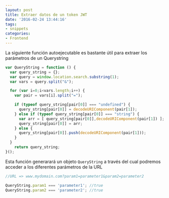 ```yaml
---
layout: post
title: Extraer datos de un token JWT
date: '2016-02-24 13:44:16'
tags:
- snippets
categories:
- Frontend
---
```


La siguiente función autoejecutable es bastante útil para extraer los parámetros de un Querystring

```javascript
var QueryString = function () {
  var query_string = {};
  var query = window.location.search.substring(1);
  var vars = query.split("&");

  for (var i=0;i<vars.length;i++) {
    var pair = vars[i].split("=");

    if (typeof query_string[pair[0]] === "undefined") {
      query_string[pair[0]] = decodeURIComponent(pair[1]);
    } else if (typeof query_string[pair[0]] === "string") {
      var arr = [ query_string[pair[0]],decodeURIComponent(pair[1]) ];
      query_string[pair[0]] = arr;
    } else {
      query_string[pair[0]].push(decodeURIComponent(pair[1]));
    }
  } 
    return query_string;
}();
```

Esta función generarará un objeto `QueryString` a través del cual podremos acceder a los diferentes parámetros de la URL

```javascript
//URL => www.mydomain.com?param1=parameter1&param2=parameter2

QueryString.param1 === 'parameter1'; //true
QueryString.param2 === 'parameter2'; //true
```